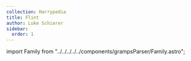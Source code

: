 ```yaml
---
collection: Harrypedia
title: Flint
author: Luke Schierer
sidebar:
  order: 1
---
```


import Family from "../../../../../components/grampsParser/Family.astro";

<Family surn={frontmatter.surn} />

